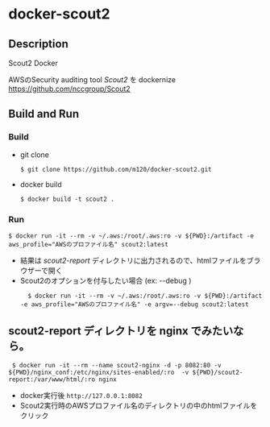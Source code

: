 # docker-scout2

## Description
Scout2 Docker

AWSのSecurity auditing tool *Scout2* を dockernize   
https://github.com/nccgroup/Scout2


## Build and Run
### Build
- git clone
  ```
  $ git clone https://github.com/m120/docker-scout2.git
  ```

- docker build
  ```
  $ docker build -t scout2 .
  ```

### Run
```
$ docker run -it --rm -v ~/.aws:/root/.aws:ro -v ${PWD}:/artifact -e aws_profile="AWSのプロファイル名" scout2:latest
```
- 結果は _scout2-report_ ディレクトリに出力されるので、htmlファイルをブラウザーで開く
- Scout2のオプションを付与したい場合 (ex: --debug )
  ```
    $ docker run -it --rm -v ~/.aws:/root/.aws:ro -v ${PWD}:/artifact -e aws_profile="AWSのプロファイル名" -e argv=--debug scout2:latest
  ```

## scout2-report ディレクトリを nginx でみたいなら。
```
 $ docker run -it --rm --name scout2-nginx -d -p 8082:80 -v ${PWD}/nginx_conf:/etc/nginx/sites-enabled/:ro  -v ${PWD}/scout2-report:/var/www/html/:ro nginx
```
- docker実行後 `http://127.0.0.1:8082`
- Scout2実行時のAWSプロファイル名のディレクトリの中のhtmlファイルをクリック


